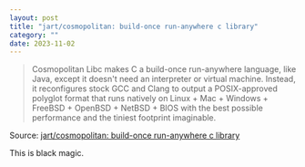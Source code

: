 ```yaml
---
layout: post
title: "jart/cosmopolitan: build-once run-anywhere c library"
category: ""
date: 2023-11-02
---
```


>Cosmopolitan Libc makes C a build-once run-anywhere language, like Java, except it doesn't need an interpreter or virtual machine. Instead, it reconfigures stock GCC and Clang to output a POSIX-approved polyglot format that runs natively on Linux + Mac + Windows + FreeBSD + OpenBSD + NetBSD + BIOS with the best possible performance and the tiniest footprint imaginable.

Source: [jart/cosmopolitan: build-once run-anywhere c library](https://github.com/jart/cosmopolitan)

This is black magic.
